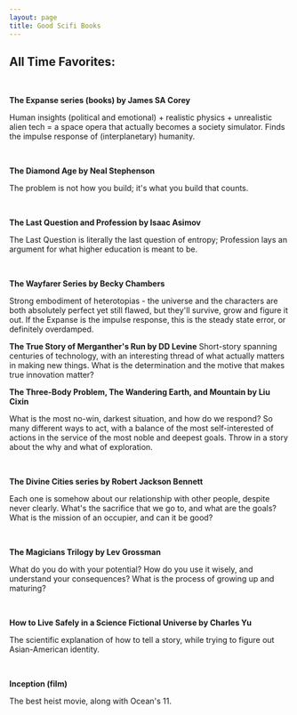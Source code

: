 ```yaml
---
layout: page
title: Good Scifi Books
---
```


<h2>All Time Favorites: </h2><br>

**The Expanse series (books) by James SA Corey**

Human insights (political and emotional) + realistic physics + unrealistic alien tech = a space opera that actually becomes a society simulator. Finds the impulse response of (interplanetary) humanity.

​

**The Diamond Age by Neal Stephenson**

The problem is not how you build; it's what you build that counts.

​

**The Last Question and Profession by Isaac Asimov**

The Last Question is literally the last question of entropy; Profession lays an argument for what higher education is meant to be.

​

**The Wayfarer Series by Becky Chambers**

Strong embodiment of heterotopias - the universe and the characters are both absolutely perfect yet still flawed, but they'll survive, grow and figure it out. If the Expanse is the impulse response, this is the steady state error, or definitely overdamped.



**The True Story of Merganther's Run by DD Levine**
Short-story spanning centuries of technology, with an interesting thread of what actually matters in making new things. What is the determination and the motive that makes true innovation​ matter?


**The Three-Body Problem, The Wandering Earth, and Mountain by Liu Cixin**

What is the most no-win, darkest situation, and how do we respond? So many different ways to act, with a balance of the most self-interested of actions in the service of the most noble and deepest goals. Throw in a story about the why and what of exploration.

​

**The Divine Cities series by Robert Jackson Bennett**

Each one is somehow about our relationship with other people, despite never clearly. What's the sacrifice that we go to, and what are the goals? What is the mission of an occupier, and can it be good?

​

**The Magicians Trilogy by Lev Grossman**

What do you do with your potential? How do you use it wisely, and understand your consequences? What is the process of growing up and maturing?

​

**How to Live Safely in a Science Fictional Universe by Charles Yu**

The scientific explanation of how to tell a story, while trying to figure out Asian-American identity.

​

**Inception (film)**

The best heist movie, along with Ocean's 11.